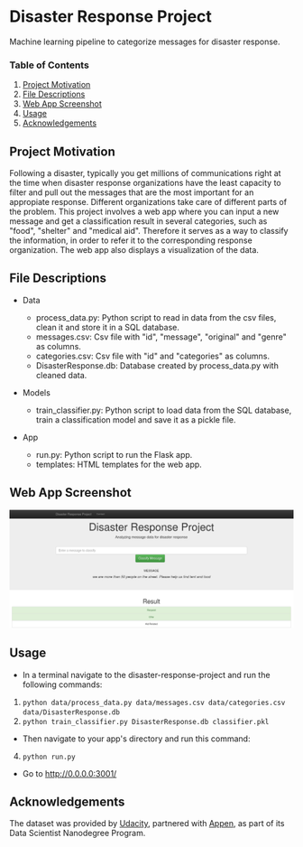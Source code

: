 # Disaster Response Project
Machine learning pipeline to categorize messages for disaster response.

### Table of Contents

1. [Project Motivation](#motivation)
2. [File Descriptions](#files)
3. [Web App Screenshot](#screenshot)
4. [Usage](#usage)
5. [Acknowledgements](#acknowledgements)

## Project Motivation <a name="motivation"></a>

Following a disaster, typically you get millions of communications right at the time when disaster response organizations have the least capacity to filter and pull out the messages that are the most important for an appropiate response. Different organizations take care of different parts of the problem.
This project involves a web app where you can input a new message and get a classification result in several categories, such as "food", "shelter" and "medical aid". Therefore it serves as a way to classify the information, in order to refer it to the corresponding response organization. The web app also displays a visualization of the data. 

## File Descriptions <a name="files"></a>

- Data
  - process_data.py: Python script to read in data from the csv files, clean it and store it in a SQL database.
  - messages.csv: Csv file with "id", "message", "original" and "genre" as columns.
  - categories.csv: Csv file with "id" and "categories" as columns.
  - DisasterResponse.db: Database created by process_data.py with cleaned data.
  
- Models
  - train_classifier.py: Python script to load data from the SQL database, train a classification model and save it as a pickle file.

- App
  - run.py: Python script to run the Flask app.
  - templates: HTML templates for the web app.

## Web App Screenshot <a name="screenshot"></a>

![Screenshot of Web App](screenshot.PNG)

## Usage <a name="usage"></a>
 
- In a terminal navigate to the disaster-response-project and run the following commands:
1. `python data/process_data.py data/messages.csv data/categories.csv data/DisasterResponse.db`
2. `python train_classifier.py DisasterResponse.db classifier.pkl`

- Then navigate to your app's directory and run this command:
4. `python run.py`

- Go to http://0.0.0.0:3001/


## Acknowledgements <a name="acknowledgements"></a>

The dataset was provided by [Udacity](https://www.udacity.com/), partnered with [Appen](https://appen.com/), as part of its Data Scientist Nanodegree Program.

